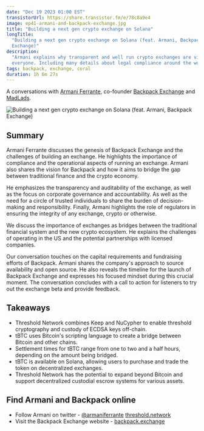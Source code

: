 ```yaml
---
date: "Dec 19 2023 01:00 EST"
transistorUrl: https://share.transistor.fm/e/78c8a9e4
image: ep41-armani-and-backpack-exchange.jpg
title: "Building a next gen crypto exchange on Solana"
longTitle:
  "Building a next gen crypto exchange on Solana (feat. Armani, Backpack
  Exchange)"
description:
  "Armani explains why transparent and well run crypto exchanges are vital for
  everyone. Including many details about legal compliance around the world."
tags: backpack, exchange, coral
duration: 1h 6m 27s
---
```


A conversations with [Armani Ferrante](https://twitter.com/armaniferrante),
co-founder [Backpack Exchange](https://backpack.exchange) and
[MadLads](https://madlads.com).

![Building a next gen crypto exchange on Solana (feat. Armani, Backpack Exchange)](/content/media/podcast/episodes/ep41-armani-and-backpack-exchange.jpg)

## Summary

Armani Ferrante discusses the genesis of Backpack Exchange and the challenges of
building an exchange. He highlights the importance of compliance and the
operational aspects of running an exchange. Armani also shares the vision for
Backpack and how it aims to bridge the gap between traditional finance and the
crypto economy.

He emphasizes the transparency and auditability of the exchange, as well as the
focus on corporate governance and accountability. As well as the need for a
circle of trusted individuals to share the burden of decision-making and
responsibility. Finally, Armani highlights the role of regulators in ensuring
the integrity of any exchange, crypto or otherwise.

We discuss the importance of exchanges as bridges between the traditional
financial system and the new crypto ecosystem. He explains the challenges of
operating in the US and the potential partnerships with licensed companies.

Our conversation touches on the capital requirements and fundraising efforts of
Backpack. Armani shares the company's approach to source availability and open
source. He also reveals the timeline for the launch of Backpack Exchange and
expresses his focused mindset during this crucial moment. The conversation
concludes with a call to action for listeners to try out the exchange beta and
provide feedback.

## Takeaways

- Threshold Network combines Keep and NuCypher to enable threshold cryptography
  and custody of ECDSA keys off-chain.
- tBTC uses Bitcoin's scripting language to create a bridge between Bitcoin and
  other chains.
- Settlement times for tBTC range from one to two and a half hours, depending on
  the amount being bridged.
- tBTC is available on Solana, allowing users to purchase and trade the token on
  decentralized exchanges.
- Threshold Network has the potential to expand beyond Bitcoin and support
  decentralized custodial escrow systems for various assets.

## Find Armani and Backpack online

- Follow Armani on twitter -
  [@armaniferrante](https://twitter.com/armaniferrante)
  [threshold.network](https://threshold.network)
- Visit the Backpack Exchange website -
  [backpack.exchange](https://backpack.exchange)

